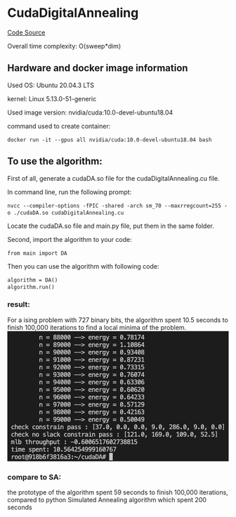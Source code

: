 # CudaDigitalAnnealing

[Code Source](https://github.com/Shutoparu/CudaDigitalAnnealing.git)

Overall time complexity: O(sweep*dim)

## Hardware and docker image information

Used OS: Ubuntu 20.04.3 LTS

kernel: Linux 5.13.0-51-generic

Used image version: nvidia/cuda:10.0-devel-ubuntu18.04

command used to create container: 
```
docker run -it --gpus all nvidia/cuda:10.0-devel-ubuntu18.04 bash
```
## To use the algorithm:

First of all, generate a cudaDA.so file for the cudaDigitalAnnealing.cu file.

In command line, run the following prompt:
```
nvcc --compiler-options -fPIC -shared -arch sm_70 --maxrregcount=255 -o ./cudaDA.so cudaDigitalAnnealing.cu
```
Locate the cudaDA.so file and main.py file, put them in the same folder.

Second, import the algorithm to your code:
```
from main import DA
```
Then you can use the algorithm with following code:
```
algorithm = DA()
algorithm.run()
```
### result:
For a ising problem with 727 binary bits, the algorithm spent 10.5 seconds to finish 100,000 iterations to find a local minima of the problem.
![result](./images/result.png)

### compare to SA: 
the prototype of the algorithm spent 59 seconds to finish 100,000 iterations,
compared to python Simulated Annealing algorithm which spent 200 seconds